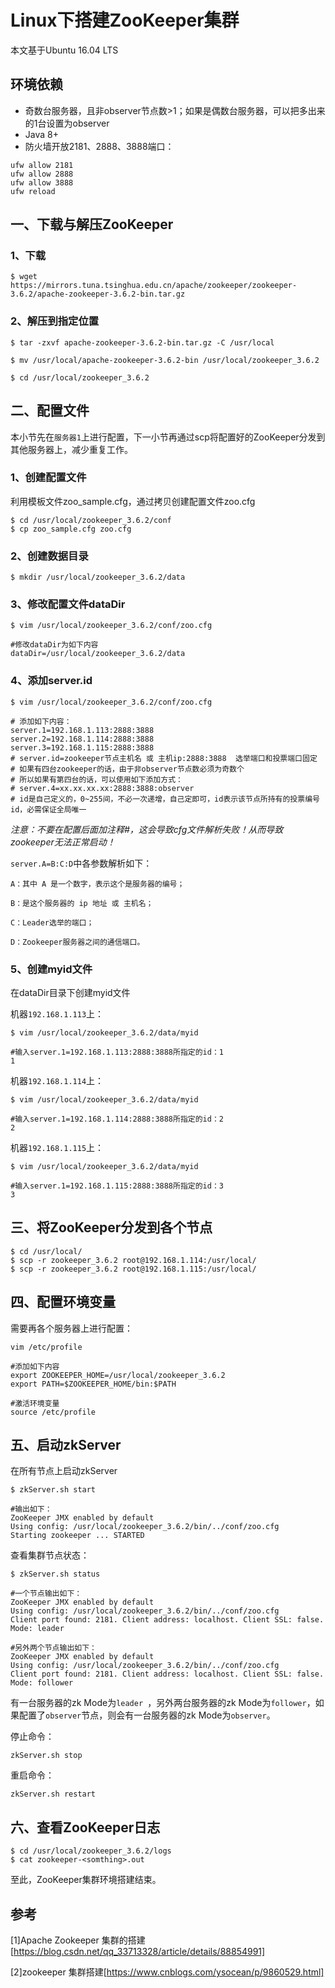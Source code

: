 # Linux下搭建ZooKeeper集群
本文基于Ubuntu 16.04 LTS

## 环境依赖
- 奇数台服务器，且非observer节点数>1；如果是偶数台服务器，可以把多出来的1台设置为observer
- Java 8+
- 防火墙开放2181、2888、3888端口：
```shell
ufw allow 2181
ufw allow 2888
ufw allow 3888
ufw reload
```

## 一、下载与解压ZooKeeper
### 1、下载
```shell
$ wget https://mirrors.tuna.tsinghua.edu.cn/apache/zookeeper/zookeeper-3.6.2/apache-zookeeper-3.6.2-bin.tar.gz
```

### 2、解压到指定位置
```shell
$ tar -zxvf apache-zookeeper-3.6.2-bin.tar.gz -C /usr/local

$ mv /usr/local/apache-zookeeper-3.6.2-bin /usr/local/zookeeper_3.6.2

$ cd /usr/local/zookeeper_3.6.2
```

## 二、配置文件
本小节先在`服务器1`上进行配置，下一小节再通过scp将配置好的ZooKeeper分发到其他服务器上，减少重复工作。

### 1、创建配置文件
利用模板文件zoo_sample.cfg，通过拷贝创建配置文件zoo.cfg
```shell
$ cd /usr/local/zookeeper_3.6.2/conf
$ cp zoo_sample.cfg zoo.cfg
```

### 2、创建数据目录
```shell
$ mkdir /usr/local/zookeeper_3.6.2/data
```

### 3、修改配置文件dataDir
```shell
$ vim /usr/local/zookeeper_3.6.2/conf/zoo.cfg

#修改dataDir为如下内容
dataDir=/usr/local/zookeeper_3.6.2/data
```

### 4、添加server.id
```shell
$ vim /usr/local/zookeeper_3.6.2/conf/zoo.cfg

# 添加如下内容：
server.1=192.168.1.113:2888:3888
server.2=192.168.1.114:2888:3888
server.3=192.168.1.115:2888:3888
# server.id=zookeeper节点主机名 或 主机ip:2888:3888  选举端口和投票端口固定
# 如果有四台zookeeper的话，由于非observer节点数必须为奇数个
# 所以如果有第四台的话，可以使用如下添加方式：
# server.4=xx.xx.xx.xx:2888:3888:observer
# id是自己定义的，0~255间，不必一次递增，自己定即可，id表示该节点所持有的投票编号id，必需保证全局唯一
```

*注意：不要在配置后面加注释#，这会导致cfg文件解析失败！从而导致zookeeper无法正常启动！*

`server.A=B:C:D`中各参数解析如下：
```shell
A：其中 A 是一个数字，表示这个是服务器的编号；

B：是这个服务器的 ip 地址 或 主机名；

C：Leader选举的端口；

D：Zookeeper服务器之间的通信端口。
```

### 5、创建myid文件
在dataDir目录下创建myid文件

机器`192.168.1.113`上：
```shell
$ vim /usr/local/zookeeper_3.6.2/data/myid

#输入server.1=192.168.1.113:2888:3888所指定的id：1
1
```

机器`192.168.1.114`上：
```shell
$ vim /usr/local/zookeeper_3.6.2/data/myid

#输入server.1=192.168.1.114:2888:3888所指定的id：2
2
```

机器`192.168.1.115`上：
```shell
$ vim /usr/local/zookeeper_3.6.2/data/myid

#输入server.1=192.168.1.115:2888:3888所指定的id：3
3
```

## 三、将ZooKeeper分发到各个节点
```shell
$ cd /usr/local/
$ scp -r zookeeper_3.6.2 root@192.168.1.114:/usr/local/
$ scp -r zookeeper_3.6.2 root@192.168.1.115:/usr/local/
```

## 四、配置环境变量
需要再各个服务器上进行配置：
```shell
vim /etc/profile

#添加如下内容
export ZOOKEEPER_HOME=/usr/local/zookeeper_3.6.2
export PATH=$ZOOKEEPER_HOME/bin:$PATH

#激活环境变量
source /etc/profile
```

## 五、启动zkServer
在所有节点上启动zkServer
```shell
$ zkServer.sh start

#输出如下：
ZooKeeper JMX enabled by default
Using config: /usr/local/zookeeper_3.6.2/bin/../conf/zoo.cfg
Starting zookeeper ... STARTED
```

查看集群节点状态：
```shell
$ zkServer.sh status

#一个节点输出如下：
ZooKeeper JMX enabled by default
Using config: /usr/local/zookeeper_3.6.2/bin/../conf/zoo.cfg
Client port found: 2181. Client address: localhost. Client SSL: false.
Mode: leader

#另外两个节点输出如下：
ZooKeeper JMX enabled by default
Using config: /usr/local/zookeeper_3.6.2/bin/../conf/zoo.cfg
Client port found: 2181. Client address: localhost. Client SSL: false.
Mode: follower
```
有一台服务器的zk Mode为`leader `，另外两台服务器的zk Mode为`follower`，如果配置了`observer`节点，则会有一台服务器的zk Mode为`observer`。

停止命令：
```shell
zkServer.sh stop
```

重启命令：
```shell
zkServer.sh restart
```

## 六、查看ZooKeeper日志
```shell
$ cd /usr/local/zookeeper_3.6.2/logs
$ cat zookeeper-<somthing>.out
```

至此，ZooKeeper集群环境搭建结束。

## 参考
[1]Apache Zookeeper 集群的搭建[https://blog.csdn.net/qq_33713328/article/details/88854991]

[2]zookeeper 集群搭建[https://www.cnblogs.com/ysocean/p/9860529.html]